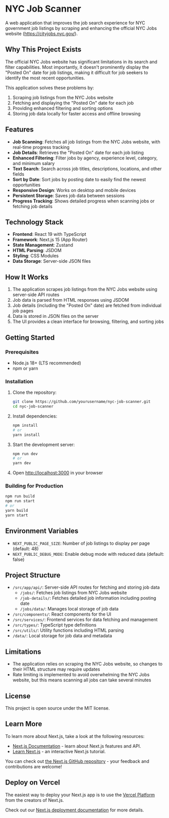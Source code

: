 # NYC Job Scanner

A web application that improves the job search experience for NYC government job listings by scraping and enhancing the official NYC Jobs website (https://cityjobs.nyc.gov/).

## Why This Project Exists

The official NYC Jobs website has significant limitations in its search and filter capabilities. Most importantly, it doesn't prominently display the "Posted On" date for job listings, making it difficult for job seekers to identify the most recent opportunities.

This application solves these problems by:

1. Scraping job listings from the NYC Jobs website
2. Fetching and displaying the "Posted On" date for each job
3. Providing enhanced filtering and sorting options
4. Storing job data locally for faster access and offline browsing

## Features

- **Job Scanning**: Fetches all job listings from the NYC Jobs website, with real-time progress tracking
- **Job Details**: Retrieves the "Posted On" date for each job listing
- **Enhanced Filtering**: Filter jobs by agency, experience level, category, and minimum salary
- **Text Search**: Search across job titles, descriptions, locations, and other fields
- **Sort by Date**: Sort jobs by posting date to easily find the newest opportunities
- **Responsive Design**: Works on desktop and mobile devices
- **Persistent Storage**: Saves job data between sessions
- **Progress Tracking**: Shows detailed progress when scanning jobs or fetching job details

## Technology Stack

- **Frontend**: React 19 with TypeScript
- **Framework**: Next.js 15 (App Router)
- **State Management**: Zustand
- **HTML Parsing**: JSDOM
- **Styling**: CSS Modules
- **Data Storage**: Server-side JSON files

## How It Works

1. The application scrapes job listings from the NYC Jobs website using server-side API routes
2. Job data is parsed from HTML responses using JSDOM
3. Job details (including the "Posted On" date) are fetched from individual job pages
4. Data is stored in JSON files on the server
5. The UI provides a clean interface for browsing, filtering, and sorting jobs

## Getting Started

### Prerequisites

- Node.js 18+ (LTS recommended)
- npm or yarn

### Installation

1. Clone the repository:

   ```bash
   git clone https://github.com/yourusername/nyc-job-scanner.git
   cd nyc-job-scanner
   ```

2. Install dependencies:

   ```bash
   npm install
   # or
   yarn install
   ```

3. Start the development server:

   ```bash
   npm run dev
   # or
   yarn dev
   ```

4. Open [http://localhost:3000](http://localhost:3000) in your browser

### Building for Production

```bash
npm run build
npm run start
# or
yarn build
yarn start
```

## Environment Variables

- `NEXT_PUBLIC_PAGE_SIZE`: Number of job listings to display per page (default: 48)
- `NEXT_PUBLIC_DEBUG_MODE`: Enable debug mode with reduced data (default: false)

## Project Structure

- `/src/app/api/`: Server-side API routes for fetching and storing job data
  - `/jobs/`: Fetches job listings from NYC Jobs website
  - `/job-details/`: Fetches detailed job information including posting date
  - `/jobs/data/`: Manages local storage of job data
- `/src/components/`: React components for the UI
- `/src/services/`: Frontend services for data fetching and management
- `/src/types/`: TypeScript type definitions
- `/src/utils/`: Utility functions including HTML parsing
- `/data/`: Local storage for job data and metadata

## Limitations

- The application relies on scraping the NYC Jobs website, so changes to their HTML structure may require updates
- Rate limiting is implemented to avoid overwhelming the NYC Jobs website, but this means scanning all jobs can take several minutes

## License

This project is open source under the MIT license.

## Learn More

To learn more about Next.js, take a look at the following resources:

- [Next.js Documentation](https://nextjs.org/docs) - learn about Next.js features and API.
- [Learn Next.js](https://nextjs.org/learn) - an interactive Next.js tutorial.

You can check out [the Next.js GitHub repository](https://github.com/vercel/next.js) - your feedback and contributions are welcome!

## Deploy on Vercel

The easiest way to deploy your Next.js app is to use the [Vercel Platform](https://vercel.com/new?utm_medium=default-template&filter=next.js&utm_source=create-next-app&utm_campaign=create-next-app-readme) from the creators of Next.js.

Check out our [Next.js deployment documentation](https://nextjs.org/docs/app/building-your-application/deploying) for more details.
